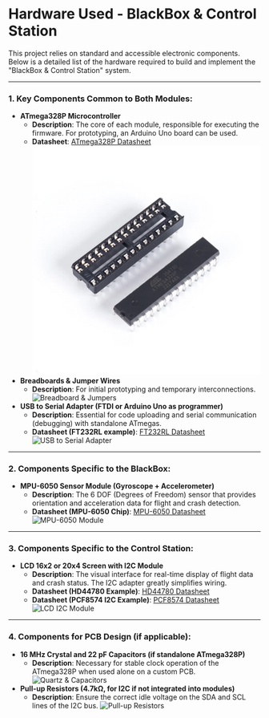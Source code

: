 # Hardware Used - BlackBox & Control Station

This project relies on standard and accessible electronic components. Below is a detailed list of the hardware required to build and implement the "BlackBox & Control Station" system.

---

### 1. Key Components Common to Both Modules:

* **ATmega328P Microcontroller**
    * **Description**: The core of each module, responsible for executing the firmware. For prototyping, an Arduino Uno board can be used.
    * **Datasheet**: [ATmega328P Datasheet](https://ww1.microchip.com/downloads/en/DeviceAtmel-7810-Automotive-Microcontrollers-ATmega328P_Datasheet.pdf)
    ![ATmega328P](images/atmega328p_placeholder.webp)
* **Breadboards & Jumper Wires**
    * **Description**: For initial prototyping and temporary interconnections.
    ![Breadboard & Jumpers](Documentation/semaine-2/electronique/images/breadboard_jumpers.jpg)
* **USB to Serial Adapter (FTDI or Arduino Uno as programmer)**
    * **Description**: Essential for code uploading and serial communication (debugging) with standalone ATmegas.
    * **Datasheet (FT232RL example)**: [FT232RL Datasheet](https://ftdichip.com/wp-content/uploads/2020/08/DS_FT232R.pdf)
    ![USB to Serial Adapter](Documentation/semaine-2/electronique/images/usb_to_serial_placeholder.jpeg)

---

### 2. Components Specific to the BlackBox:

* **MPU-6050 Sensor Module (Gyroscope + Accelerometer)**
    * **Description**: The 6 DOF (Degrees of Freedom) sensor that provides orientation and acceleration data for flight and crash detection.
    * **Datasheet (MPU-6050 Chip)**: [MPU-6050 Datasheet](https://www.cdiweb.com/datasheets/invensense/MPU-6050_DataSheet_V3.4.pdf)
    ![MPU-6050 Module](Documentation/semaine-2/electronique/images/mpu6050_placeholder.jpg)

---

### 3. Components Specific to the Control Station:

* **LCD 16x2 or 20x4 Screen with I2C Module**
    * **Description**: The visual interface for real-time display of flight data and crash status. The I2C adapter greatly simplifies wiring.
    * **Datasheet (HD44780 Example)**: [HD44780 Datasheet](https://www.sparkfun.com/datasheets/LCD/HD44780.pdf)
    * **Datasheet (PCF8574 I2C Example)**: [PCF8574 Datasheet](https://www.ti.com/lit/ds/symlink/pcf8574.pdf)
    ![LCD I2C Module](Documentation/semaine-2/electronique/images/lcd_i2c_placeholder.jpeg)

---

### 4. Components for PCB Design (if applicable):

* **16 MHz Crystal and 22 pF Capacitors (if standalone ATmega328P)**
    * **Description**: Necessary for stable clock operation of the ATmega328P when used alone on a custom PCB.
    ![Quartz & Capacitors](Documentation/semaine-2/electronique/images/quartz_capacitors.jpeg)
* **Pull-up Resistors (4.7kΩ, for I2C if not integrated into modules)**
    * **Description**: Ensure the correct idle voltage on the SDA and SCL lines of the I2C bus.
    ![Pull-up Resistors](Documentation/semaine-2/electronique/images/resistors_pullup.jpeg)